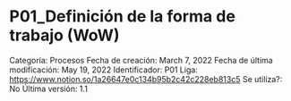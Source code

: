 # P01_Definición de la forma de trabajo (WoW)

Categoría: Procesos
Fecha de creación: March 7, 2022
Fecha de última modificación: May 19, 2022
Identificador: P01
Liga: https://www.notion.so/1a26647e0c134b95b2c42c228eb813c5
Se utiliza?: No
Última versión: 1.1